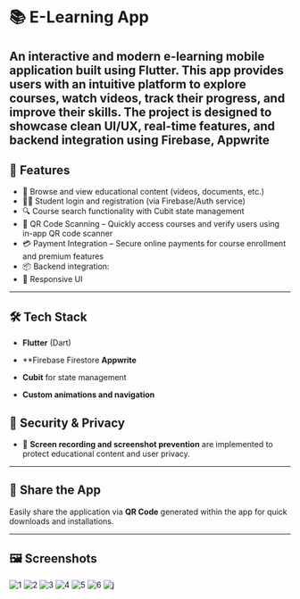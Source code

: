 # 📚 E-Learning App

An interactive and modern e-learning mobile application built using **Flutter**. This app provides users with an intuitive platform to explore courses, watch videos, track their progress, and improve their skills. The project is designed to showcase clean UI/UX, real-time features, and backend integration using **Firebase**, **Appwrite**
---

## 🚀 Features

- 📖 Browse and view educational content (videos, documents, etc.)
- 🧑‍🎓 Student login and registration (via Firebase/Auth service)
- 🔍 Course search functionality with Cubit state management
- 🔳 QR Code Scanning – Quickly access courses and verify users using in-app QR code scanner
- 💳 Payment Integration – Secure online payments for course enrollment and premium features
- 📦 Backend integration:
- 📱 Responsive UI 

---

## 🛠️ Tech Stack

- **Flutter** (Dart)
- **Firebase Firestore  **Appwrite**
- **Cubit** for state management

- **Custom animations and navigation**


## 🔐 Security & Privacy

- 🚫 **Screen recording and screenshot prevention** are implemented to protect educational content and user privacy.

---

## 📲 Share the App

Easily share the application via **QR Code** generated within the app for quick downloads and installations.

---

## 🖼️ Screenshots



![1](https://github.com/user-attachments/assets/c61c85bb-488b-455c-ba27-c4034d5e9807)
![2](https://github.com/user-attachments/assets/54be5496-c385-4966-a068-0a219a85673e)
![3](https://github.com/user-attachments/assets/a5e96e36-041c-45b6-a453-2c665a0a6265)
![4](https://github.com/user-attachments/assets/8fdb9e26-e37c-41f6-80fe-7cabc58c4b81)
![5](https://github.com/user-attachments/assets/cbfc994b-b508-413c-9108-cefd111b2119)
![6](https://github.com/user-attachments/assets/956c85e1-c256-4a8e-9c3c-921337b4f635)
![j](https://github.com/user-attachments/assets/db6885fb-7b04-4dd6-8a9a-69086aed6243)

